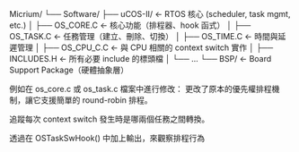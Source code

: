Micrium/
└── Software/
    ├── uCOS-II/               <- RTOS 核心 (scheduler, task mgmt, etc.)
    │   ├── OS_CORE.C          <- 核心功能（排程器、hook 函式）
    │   ├── OS_TASK.C          <- 任務管理（建立、刪除、切換）
    │   ├── OS_TIME.C          <- 時間與延遲管理
    │   ├── OS_CPU_C.C         <- 與 CPU 相關的 context switch 實作
    │   ├── INCLUDES.H         <- 所有必要 include 的標頭檔
    │   └── ...
    └── BSP/                   <- Board Support Package（硬體抽象層）

例如在 os_core.c 或 os_task.c 檔案中進行修改：
更改了原本的優先權排程機制，讓它支援簡單的 round-robin 排程。

追蹤每次 context switch 發生時是哪兩個任務之間轉換。

透過在 OSTaskSwHook() 中加上輸出，來觀察排程行為
